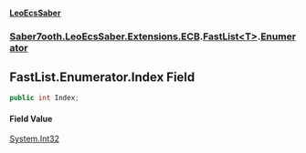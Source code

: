 #### [LeoEcsSaber](index.md 'index')
### [Saber7ooth.LeoEcsSaber.Extensions.ECB](Saber7ooth.LeoEcsSaber.Extensions.ECB.md 'Saber7ooth.LeoEcsSaber.Extensions.ECB').[FastList&lt;T&gt;](FastList_T_.md 'Saber7ooth.LeoEcsSaber.Extensions.ECB.FastList<T>').[Enumerator](FastList_T_.Enumerator.md 'Saber7ooth.LeoEcsSaber.Extensions.ECB.FastList<T>.Enumerator')

## FastList<T>.Enumerator.Index Field

```csharp
public int Index;
```

#### Field Value
[System.Int32](https://docs.microsoft.com/en-us/dotnet/api/System.Int32 'System.Int32')